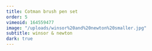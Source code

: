 ```yaml
---
title: Cotman brush pen set
order: 5
vimeoid: 164559477
image: "/uploads/winsor%20and%20newton%20smaller.jpg"
subtitle: winsor & newton
dark: true
---
```


